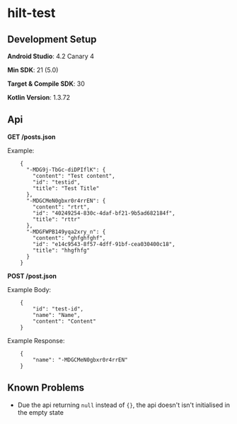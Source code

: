 # hilt-test

## Development Setup

**Android Studio**: 4.2 Canary 4

**Min SDK**: 21 (5.0)

**Target & Compile SDK**: 30

**Kotlin Version**: 1.3.72

## Api

**GET /posts.json**

Example:
```
    {
      "-MDG9j-TbGc-diDPIflK": {
        "content": "Test content",
        "id": "testid",
        "title": "Test Title"
      },
      "-MDGCMeN0gbxr0r4rrEN": {
        "content": "rtrt",
        "id": "40249254-830c-4daf-bf21-9b5ad682184f",
        "title": "rttr"
      },
      "-MDGFWPB149yqa2xry_n": {
        "content": "ghfghfghf",
        "id": "e14c9543-8f57-4dff-91bf-cea030400c18",
        "title": "hhgfhfg"
      }
    }
```

**POST /post.json**

Example Body:
```
    {
        "id": "test-id",
        "name": "Name",
        "content": "Content"
    }
```

Example Response:
```
    {
        "name": "-MDGCMeN0gbxr0r4rrEN"
    }
```

## Known Problems

* Due the api returning `null` instead of `{}`, the api doesn't isn't initialised in the empty state


